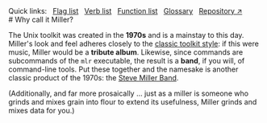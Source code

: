 <!---  PLEASE DO NOT EDIT DIRECTLY. EDIT THE .md.in FILE PLEASE. --->
<div>
<span class="quicklinks">
Quick links:
&nbsp;
<a class="quicklink" href="../reference-main-flag-list/index.html">Flag list</a>
&nbsp;
<a class="quicklink" href="../reference-verbs/index.html">Verb list</a>
&nbsp;
<a class="quicklink" href="../reference-dsl-builtin-functions/index.html">Function list</a>
&nbsp;
<a class="quicklink" href="../glossary/index.html">Glossary</a>
&nbsp;
<a class="quicklink" href="https://github.com/johnkerl/miller" target="_blank">Repository ↗</a>
</span>
</div>
# Why call it Miller?

The Unix toolkit was created in the **1970s** and is a mainstay to this day.  Miller's look and feel adheres closely to the [classic toolkit style](http://en.wikipedia.org/wiki/Unix_philosophy): if this were music, Miller would be a **tribute album**. Likewise, since commands are subcommands of the `mlr` executable, the result is a **band**, if you will, of command-line tools. Put these together and the namesake is another classic product of the 1970s: the [Steve Miller Band](http://en.wikipedia.org/wiki/Steve%5fMiller%5fBand).

(Additionally, and far more prosaically ... just as a miller is someone who grinds and mixes grain into flour to extend its usefulness, Miller grinds and mixes data for you.)
